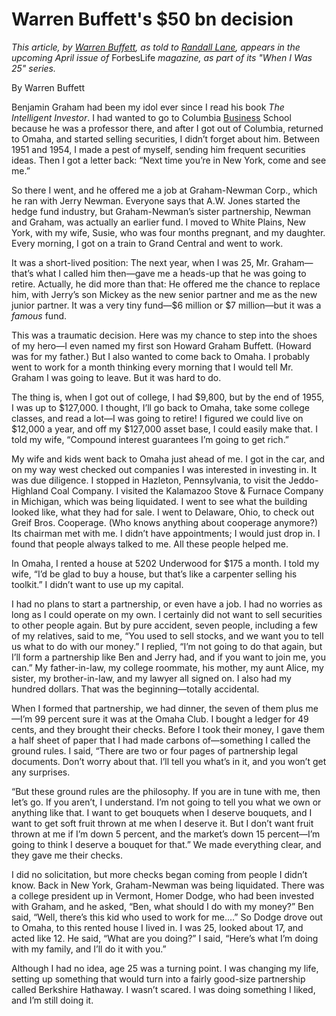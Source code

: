# Warren Buffett's $50 bn decision


_This article, by [Warren Buffett](http://www.forbes.com/profile/warren-buffett/), as told to [Randall Lane](http://blogs.forbes.com/randalllane/), appears in the upcoming April issue of_ ForbesLife _magazine, as part of its "When I Was 25" series._

By Warren Buffett

Benjamin Graham had been my idol ever since I read his book _The Intelligent Investor_. I had wanted to go to Columbia [Business](http://www.forbes.com/business/) School because he was a professor there, and after I got out of Columbia, returned to Omaha, and started selling securities, I didn’t forget about him. Between 1951 and 1954, I made a pest of myself, sending him frequent securities ideas. Then I got a letter back: “Next time you’re in New York, come and see me.”

So there I went, and he offered me a job at Graham-Newman Corp., which he ran with Jerry Newman. Everyone says that A.W. Jones started the hedge fund industry, but Graham-Newman’s sister partnership, Newman and Graham, was actually an earlier fund. I moved to White Plains, New York, with my wife, Susie, who was four months pregnant, and my daughter. Every morning, I got on a train to Grand Central and went to work.

It was a short-lived position: The next year, when I was 25, Mr. Graham—that’s what I called him then—gave me a heads-up that he was going to retire. Actually, he did more than that: He offered me the chance to replace him, with Jerry’s son Mickey as the new senior partner and me as the new junior partner. It was a very tiny fund—$6 million or $7 million—but it was a _famous_ fund.

This was a traumatic decision. Here was my chance to step into the shoes of my hero—I even named my first son Howard Graham Buffett. (Howard was for my father.) But I also wanted to come back to Omaha. I probably went to work for a month thinking every morning that I would tell Mr. Graham I was going to leave. But it was hard to do.

The thing is, when I got out of college, I had $9,800, but by the end of 1955, I was up to $127,000. I thought, I’ll go back to Omaha, take some college classes, and read a lot—I was going to retire! I figured we could live on $12,000 a year, and off my $127,000 asset base, I could easily make that. I told my wife, “Compound interest guarantees I’m going to get rich.”

My wife and kids went back to Omaha just ahead of me. I got in the car, and on my way west checked out companies I was interested in investing in. It was due diligence. I stopped in Hazleton, Pennsylvania, to visit the Jeddo-Highland Coal Company. I visited the Kalamazoo Stove & Furnace Company in Michigan, which was being liquidated. I went to see what the building looked like, what they had for sale. I went to Delaware, Ohio, to check out Greif Bros. Cooperage. (Who knows anything about cooperage anymore?) Its chairman met with me. I didn’t have appointments; I would just drop in. I found that people always talked to me. All these people helped me.

In Omaha, I rented a house at 5202 Underwood for $175 a month. I told my wife, “I’d be glad to buy a house, but that’s like a carpenter selling his toolkit.” I didn’t want to use up my capital.

I had no plans to start a partnership, or even have a job. I had no worries as long as I could operate on my own. I certainly did not want to sell securities to other people again. But by pure accident, seven people, including a few of my relatives, said to me, “You used to sell stocks, and we want you to tell us what to do with our money.” I replied, “I’m not going to do that again, but I’ll form a partnership like Ben and Jerry had, and if you want to join me, you can.” My father-in-law, my college roommate, his mother, my aunt Alice, my sister, my brother-in-law, and my lawyer all signed on. I also had my hundred dollars. That was the beginning—totally accidental.

When I formed that partnership, we had dinner, the seven of them plus me—I’m 99 percent sure it was at the Omaha Club. I bought a ledger for 49 cents, and they brought their checks. Before I took their money, I gave them a half sheet of paper that I had made carbons of—something I called the ground rules. I said, “There are two or four pages of partnership legal documents. Don’t worry about that. I’ll tell you what’s in it, and you won’t get any surprises.

“But these ground rules are the philosophy. If you are in tune with me, then let’s go. If you aren’t, I understand. I’m not going to tell you what we own or anything like that. I want to get bouquets when I deserve bouquets, and I want to get soft fruit thrown at me when I deserve it. But I don’t want fruit thrown at me if I’m down 5 percent, and the market’s down 15 percent—I’m going to think I deserve a bouquet for that.” We made everything clear, and they gave me their checks.

I did no solicitation, but more checks began coming from people I didn’t know. Back in New York, Graham-Newman was being liquidated. There was a college president up in Vermont, Homer Dodge, who had been invested with Graham, and he asked, “Ben, what should I do with my money?” Ben said, “Well, there’s this kid who used to work for me.…” So Dodge drove out to Omaha, to this rented house I lived in. I was 25, looked about 17, and acted like 12. He said, “What are you doing?” I said, “Here’s what I’m doing with my family, and I’ll do it with you.”

Although I had no idea, age 25 was a turning point. I was changing my life, setting up something that would turn into a fairly good-size partnership called Berkshire Hathaway. I wasn’t scared. I was doing something I liked, and I’m still doing it.